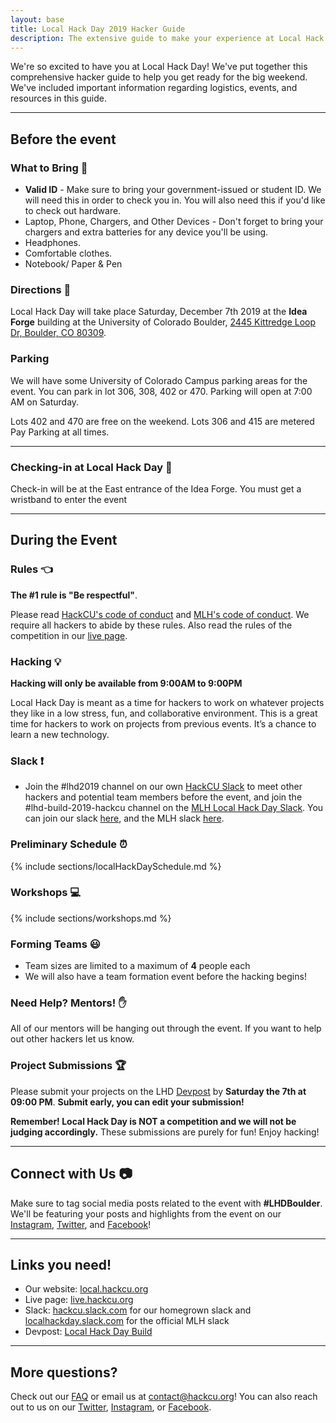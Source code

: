 ```yaml
---
layout: base
title: Local Hack Day 2019 Hacker Guide
description: The extensive guide to make your experience at Local Hack Day amazing!
---
```


We're so excited to have you at Local Hack Day! We've put together this comprehensive hacker guide to help you get ready for the big weekend. We've included important information regarding logistics, events, and resources in this guide.

----

## Before the event 

### What to Bring :briefcase:

- **Valid ID** - Make sure to bring your government-issued or student ID. We will need this in order to check you in. You will also need this if you'd like to check out hardware. 
- Laptop, Phone, Chargers, and Other Devices - Don't forget to bring your chargers and extra batteries for any device you'll be using. 
- Headphones. 
- Comfortable clothes. 
- Notebook/ Paper & Pen 


### Directions :round_pushpin:

Local Hack Day will take place Saturday, December 7th 2019 at the **Idea Forge** building at the University of Colorado Boulder, [2445 Kittredge Loop Dr, Boulder, CO 80309](https://goo.gl/maps/Ly4NbHA28R82). 

### Parking

We will have some University of Colorado Campus parking areas for the event. You can park in lot 306, 308, 402 or 470. Parking will open at 7:00 AM on Saturday.

Lots 402 and 470 are free on the weekend. 
Lots 306 and 415 are metered Pay Parking at all times. 

---


### Checking-in at Local Hack Day :wave:

Check-in will be at the East entrance of the Idea Forge. You must get a wristband to enter the event


-----

## During the Event

### Rules :point_left:

**The #1 rule is "Be respectful"**.

Please read [HackCU's code of conduct](https://pages.hackcu.org/code_conduct/) and [MLH's code of conduct](https://static.mlh.io/docs/mlh-code-of-conduct.pdf). We require all hackers to abide by these rules. Also read the rules of the competition in our [live page](https://live.hackcu.org/rules/).

### Hacking :bulb:

**Hacking will only be available from 9:00AM to 9:00PM**

Local Hack Day is meant as a time for hackers to work on whatever projects they like in a low stress, fun, and collaborative environment. This is a great time for hackers to work on projects from previous events. It’s a chance to learn a new technology. 


### Slack :exclamation:

- Join the #lhd2019 channel on our own [HackCU Slack](https://hackcu.slack.com) to meet other hackers and potential team members before the event, and join the #lhd-build-2019-hackcu channel on the [MLH Local Hack Day Slack](https://app.slack.com/client/TE6D2D8NS/CRCEK2PRC). You can join our slack [here](http://bit.ly/34Pf49S), and the MLH slack [here](lhd.mlh.io/slack).


### Preliminary Schedule :alarm_clock:

{% include sections/localHackDaySchedule.md %}


### Workshops :computer:

{% include sections/workshops.md %}


### Forming Teams :smiley:

- Team sizes are limited to a maximum of **4** people each
- We will also have a team formation event before the hacking begins!


### Need Help? Mentors! :raised_hand: 

All of our mentors will be hanging out through the event. If you want to help out other hackers let us know.


### Project Submissions :trophy:

Please submit your projects on the LHD [Devpost](https://build.devpost.com/) by **Saturday  the 7th at 09:00 PM**.  **Submit early, you can edit your submission!**

**Remember! Local Hack Day is NOT a competition and we will not be judging accordingly.** These submissions are purely for fun! Enjoy hacking!

-----

## Connect with Us :camera:

Make sure to tag social media posts related to the event with **\#LHDBoulder**. We'll be featuring your posts and highlights from the event on our [Instagram](https://www.instagram.com/hackcu/?hl=en), [Twitter](https://twitter.com/hackcu), and [Facebook](https://www.facebook.com/HackCU/)! 

-----

## Links you need!

- Our website: [local.hackcu.org](https://local.hackcu.org)
- Live page: [live.hackcu.org](https://live.hackcu.org)
- Slack: [hackcu.slack.com](https://hackcu.slack.com) for our homegrown slack and [localhackday.slack.com](https://localhackday.slack.com) for the official MLH slack
- Devpost: [Local Hack Day Build](https://build.devpost.com/)

-----

## More questions?

Check out our [FAQ](https://local.hackcu.org/#faq) or email us at [contact@hackcu.org](mailto:contact@hackcu.org)! You can also reach out to us on our [Twitter](https://twitter.com/hackcu), [Instagram](https://instagram.com/hackcu), or [Facebook](https://www.facebook.com/HackCU/).
